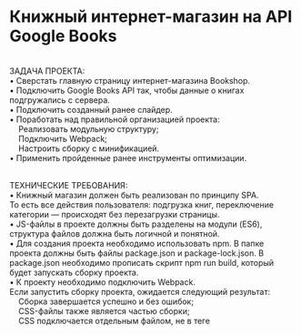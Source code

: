 # Книжный интернет-магазин на API Google Books

<br>
ЗАДАЧА ПРОЕКТА:<br>
• Сверстать главную страницу интернет-магазина Bookshop.<br>
• Подключить Google Books API так, чтобы данные о книгах подгружались с сервера.<br>
• Подключить созданный ранее слайдер.<br>
• Поработать над правильной организацией проекта:<br>
  &nbsp;&nbsp;&nbsp; Реализовать модульную структуру;<br>
  &nbsp;&nbsp;&nbsp; Подключить Webpack;<br>
  &nbsp;&nbsp;&nbsp; Настроить сборку с минификацией.<br>
• Применить пройденные ранее инструменты оптимизации.<br><br>

ТЕХНИЧЕСКИЕ ТРЕБОВАНИЯ:<br>
• Книжный магазин должен быть реализован по принципу SPA. <br>
То есть все действия пользователя: подгрузка книг, переключение категории — происходят без перезагрузки страницы.<br>
• JS-файлы в проекте должны быть разделены на модули (ES6), структура файлов должна быть логичной и понятной.<br>
• Для создания проекта необходимо использовать npm. В папке проекта должны быть файлы package.json и package-lock.json. В package.json необходимо прописать скрипт npm run build, который будет запускать сборку проекта.<br>
• К проекту необходимо подключить Webpack.<br>
Если запустить сборку проекта, ожидается следующий результат:<br>
  &nbsp;&nbsp;&nbsp; Сборка завершается успешно и без ошибок;<br>
  &nbsp;&nbsp;&nbsp; CSS-файлы также является частью сборки;<br>
  &nbsp;&nbsp;&nbsp; CSS подключается отдельным файлом, не в теге <style>;<br>
  &nbsp;&nbsp;&nbsp; JS и CSS-файлы минифицируются в процессе сборки.<br>
• В проекте необходимо использовать ещё как минимум 2 инструмента оптимизации разработки (помимо npm и Webpack). Можно выбрать любые из списка:<br>
  &nbsp;&nbsp;&nbsp; Методология БЭМ;<br>
  &nbsp;&nbsp;&nbsp; CSS-препроцессор Sass (или аналог);<br>
  &nbsp;&nbsp;&nbsp; Шаблонизатор pug или аналог;<br>
  &nbsp;&nbsp;&nbsp; Webpack Dev Server;<br>
  &nbsp;&nbsp;&nbsp; Линтер.<br><br>

ТРЕБОВАНИЯ К ВЕРСТКЕ И CSS:<br>
• Вёрстка должна соответствовать макету. Добиваться Pixel-Perfect соответствия не обязательно, но основные моменты должны быть соблюдены:<br>
  &nbsp;&nbsp;&nbsp; Цветовая гамма,<br>
  &nbsp;&nbsp;&nbsp; Шрифты,<br>
  &nbsp;&nbsp;&nbsp; Размеры,<br>
  &nbsp;&nbsp;&nbsp; Отступы.<br>
• Приложение должно корректно отображаться на различных разрешениях. Дизайна для мобильной версии в макете нет, поэтому нужно реализовать её самостоятельно.<br>
• Необходимо соблюдать семантическую вёрстку.<br>
В приложении должны присутствовать разделы <header>, <main> и <nav>. Ссылки должны быть прописаны в теге <a>, кнопки должны быть реализованы элементом <button>, и так далее. Не забывать также про обязательный атрибут alt у изображений.<br>
• При наведении курсора на любые кликабельные элементы должен появляться cursor: pointer.<br>
• Использовать селекторы по тегу и id для задания стилей нельзя. Использовать классы.<br><br>

ПРОЧИЕ ТРЕБОВАНИЯ:<br>
• Писать код аккуратно, с соблюдением форматирования и отступов.<br>
• Стараться давать CSS-классам, переменным и функциям осмысленные имена.<br>
• Стараться использовать современный ES6 синтаксис: стрелочные функции, декомпозицию, Spred и т.д.<br>
• При написании кода стараться следовать принципам KISS (Keep It Short and Simple - не усложняй) и DRY (Don’t Repeat Yourself - не повторяйся).<br><br>

‣ <b>Результат работы - Страница книжного интернет-магазин на API Google Books</b><br>

![bookshop](https://github.com/ParamonovIvan/Bookshop_PJ-08/assets/131868856/5047d076-f0a3-4794-918d-79ffdc1d5045)
